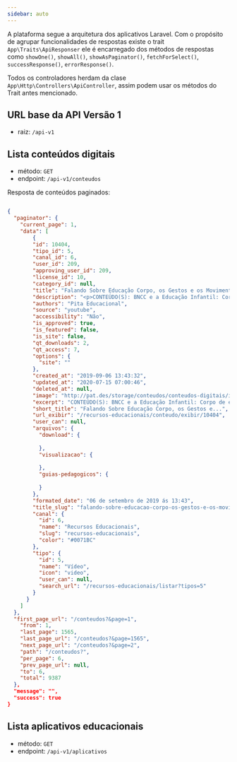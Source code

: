 ```yaml
---
sidebar: auto
---
```


A plataforma segue a arquitetura dos aplicativos Laravel. Com o propósito de agrupar funcionalidades de respostas existe o trait `App\Traits\ApiResponser` ele é encarregado dos métodos de respostas como `showOne()`, `showAll()`, `showAsPaginator()`, `fetchForSelect()`, `successResponse()`, `errorResponse()`.

Todos os controladores herdam da clase `App\Http\Controllers\ApiController`, assim podem usar os métodos do Trait antes mencionado.

## URL base da API Versão 1

- raiz: `/api-v1`

## Lista conteúdos digitais

- método: `GET`
- endpoint: `/api-v1/conteudos`

Resposta de conteúdos paginados:

```json

{
  "paginator": {
    "current_page": 1,
    "data": [
        {
        "id": 10404,
        "tipo_id": 5,
        "canal_id": 6,
        "user_id": 209,
        "approving_user_id": 209,
        "license_id": 10,
        "category_id": null,
        "title": "Falando Sobre Educação Corpo, os Gestos e os Movimentos Campos de Experiência na Educação Infantil",
        "description": "<p>CONTEÚDO(S): BNCC e a Educação Infantil: Corpo de experiência , os gestos e os movimentos na Educação Infantil.OBJETIVO(S): Conhecer o campo de experiência Corpo, gestos e movimentos .Qual a síntese de aprendizagem esperada para este campo de experiência segundo a BNCC",
        "authors": "Pita Educacional",
        "source": "youtube",
        "accessibility": "Não",
        "is_approved": true,
        "is_featured": false,
        "is_site": false,
        "qt_downloads": 2,
        "qt_access": 7,
        "options": {
          "site": ""
        },
        "created_at": "2019-09-06 13:43:32",
        "updated_at": "2020-07-15 07:00:46",
        "deleted_at": null,
        "image": "http://pat.des/storage/conteudos/conteudos-digitais/imagem-associada/sinopse/10404.08.jpg",
        "excerpt": "CONTEÚDO(S): BNCC e a Educação Infantil: Corpo de experiência , os gestos e os movimentos na Educação Infantil.OBJETIVO(S): Conhecer o campo de experiência Corpo, gestos e movimentos .Qual a síntese...",
        "short_title": "Falando Sobre Educação Corpo, os Gestos e...",
        "url_exibir": "/recursos-educacionais/conteudo/exibir/10404",
        "user_can": null,
        "arquivos": {
          "download": {
            
          },
          "visualizacao": {
            
          },
          "guias-pedagogicos": {
            
          }
        },
        "formated_date": "06 de setembro de 2019 ás 13:43",
        "title_slug": "falando-sobre-educacao-corpo-os-gestos-e-os-movimentos-campos-de-experiencia-na-educacao-infantil",
        "canal": {
          "id": 6,
          "name": "Recursos Educacionais",
          "slug": "recursos-educacionais",
          "color": "#0071BC"
        },
        "tipo": {
          "id": 5,
          "name": "Vídeo",
          "icon": "video",
          "user_can": null,
          "search_url": "/recursos-educacionais/listar?tipos=5"
        }
      }
    ]
  },
  "first_page_url": "/conteudos?&page=1",
    "from": 1,
    "last_page": 1565,
    "last_page_url": "/conteudos?&page=1565",
    "next_page_url": "/conteudos?&page=2",
    "path": "/conteudos?",
    "per_page": 6,
    "prev_page_url": null,
    "to": 6,
    "total": 9387
  },
  "message": "",
  "success": true
}

```

## Lista aplicativos educacionais

- método: `GET`
- endpoint: `/api-v1/aplicativos`
